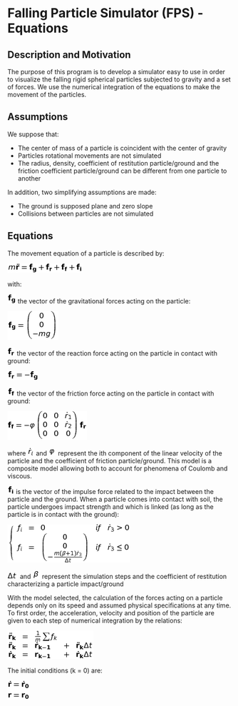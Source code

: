 # Falling Particle Simulator (FPS) - Equations

## Description and Motivation

The purpose of this program is to develop a simulator easy to use in order to visualize the falling rigid spherical particles subjected to gravity and a set of forces. We use the numerical integration of the equations to make the movement of the particles.

## Assumptions

We suppose that:
- The center of mass of a particle is coincident with the center of gravity
- Particles rotational movements are not simulated
- The radius, density, coefficient of restitution particle/ground and the friction coefficient particle/ground can be different from one particle to another

In addition, two simplifying assumptions are made:
- The ground is supposed plane and zero slope 
- Collisions between particles are not simulated

## Equations

The movement equation of a particle is described by:

![equation](https://github.com/alphaground123/test2/blob/master/images_equations/sum_forces.png)

with:

![equation](https://github.com/alphaground123/test2/blob/master/images_equations/force_g.png) the vector of the gravitational forces acting on the particle:

![equation](https://github.com/alphaground123/test2/blob/master/images_equations/gravity.png)

![equation](https://github.com/alphaground123/test2/blob/master/images_equations/force_r.png) the vector of the reaction force acting on the particle in contact with ground:

![equation](https://github.com/alphaground123/test2/blob/master/images_equations/reaction_force.png)

![equation](https://github.com/alphaground123/test2/blob/master/images_equations/force_f.png) the vector of the friction force acting on the particle in contact with ground:

![equation](https://github.com/alphaground123/test2/blob/master/images_equations/friction_force.png)

where ![equation](https://github.com/alphaground123/test2/blob/master/images_equations/velocity_ith.png) and ![equation](https://github.com/alphaground123/test2/blob/master/images_equations/varphi.png)
represent the ith component of the linear velocity of the particle and the coefficient of friction particle/ground. This model is a composite model allowing both to account for phenomena of Coulomb and viscous.

![equation](https://github.com/alphaground123/test2/blob/master/images_equations/force_i.png) is the vector of the impulse force related to the impact between the particle and the ground.
When a particle comes into contact with soil, the particle undergoes impact strength and which is linked (as long as the particle is in contact with the ground):

![equation](https://github.com/alphaground123/test2/blob/master/images_equations/impulse_force.png)

![equation](https://github.com/alphaground123/test2/blob/master/images_equations/delta_t.png) and ![equation](https://github.com/alphaground123/test2/blob/master/images_equations/restitution_coefficient.png) represent the simulation steps and the coefficient of restitution characterizing a particle impact/ground

With the model selected, the calculation of the forces acting on a particle depends only on its speed and assumed physical specifications at any time. To first order, the acceleration, velocity and position of the particle are given to each step of numerical integration by the relations:

![equation](https://github.com/alphaground123/test2/blob/master/images_equations/position_vector.png)

The initial conditions (k = 0) are: 

![equation](https://github.com/alphaground123/test2/blob/master/images_equations/initial_position_velocity.png)
